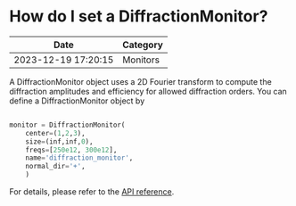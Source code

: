 # How do I set a DiffractionMonitor?

| Date       | Category    |
|------------|-------------|
| 2023-12-19 17:20:15 | Monitors |


A DiffractionMonitor object uses a 2D Fourier transform to compute the diffraction amplitudes and efficiency for allowed diffraction orders. You can define a DiffractionMonitor object by



```python

monitor = DiffractionMonitor(
    center=(1,2,3),
    size=(inf,inf,0),
    freqs=[250e12, 300e12],
    name='diffraction_monitor',
    normal_dir='+',
    )

```



For details, please refer to the [API reference](https://docs.flexcompute.com/projects/tidy3d/en/latest/api/_autosummary/tidy3d.DiffractionMonitor.html).